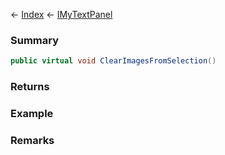 ← [Index](Api-Index) ← [IMyTextPanel](Sandbox.ModAPI.Ingame.IMyTextPanel)

### Summary

```csharp
public virtual void ClearImagesFromSelection()
```

### Returns

### Example

### Remarks

